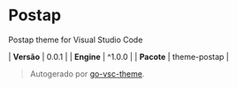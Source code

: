 # Postap

Postap theme for Visual Studio Code

| **Versão** | 0.0.1 |
| **Engine** | ^1.0.0 |
| **Pacote** | theme-postap |

> Autogerado por [go-vsc-theme](https://github.com/natalbu/go-vsc-theme).
